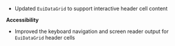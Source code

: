- Updated `EuiDataGrid` to support interactive header cell content

**Accessibility**

- Improved the keyboard navigation and screen reader output for `EuiDataGrid` header cells

